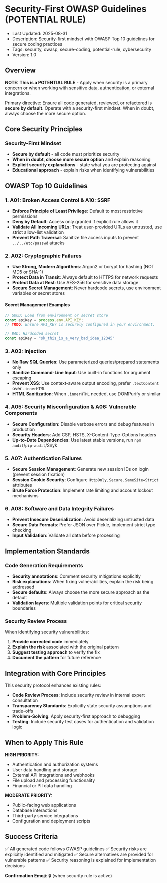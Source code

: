 # Security-First OWASP Guidelines (POTENTIAL RULE)
- Last Updated: 2025-08-31
- Description: Security-first mindset with OWASP Top 10 guidelines for secure coding practices
- Tags: security, owasp, secure-coding, potential-rule, cybersecurity
- Version: 1.0

## Overview

**NOTE: This is a POTENTIAL RULE** - Apply when security is a primary concern or when working with sensitive data, authentication, or external integrations.

Primary directive: Ensure all code generated, reviewed, or refactored is **secure by default**. Operate with a security-first mindset. When in doubt, always choose the more secure option.

## Core Security Principles

### Security-First Mindset
- **Secure by default** - all code must prioritize security
- **When in doubt, choose more secure option** and explain reasoning
- **Explicit security explanations** - state what you are protecting against
- **Educational approach** - explain risks when identifying vulnerabilities

## OWASP Top 10 Guidelines

### 1. A01: Broken Access Control & A10: SSRF
- **Enforce Principle of Least Privilege**: Default to most restrictive permissions
- **Deny by Default**: Access only granted if explicit rule allows it
- **Validate All Incoming URLs**: Treat user-provided URLs as untrusted, use strict allow-list validation
- **Prevent Path Traversal**: Sanitize file access inputs to prevent `../../etc/passwd` attacks

### 2. A02: Cryptographic Failures
- **Use Strong, Modern Algorithms**: Argon2 or bcrypt for hashing (NOT MD5 or SHA-1)
- **Protect Data in Transit**: Always default to HTTPS for network requests
- **Protect Data at Rest**: Use AES-256 for sensitive data storage
- **Secure Secret Management**: Never hardcode secrets, use environment variables or secret stores

#### Secret Management Examples
```javascript
// GOOD: Load from environment or secret store
const apiKey = process.env.API_KEY; 
// TODO: Ensure API_KEY is securely configured in your environment.

// BAD: Hardcoded secret  
const apiKey = "sk_this_is_a_very_bad_idea_12345"
```

### 3. A03: Injection
- **No Raw SQL Queries**: Use parameterized queries/prepared statements only
- **Sanitize Command-Line Input**: Use built-in functions for argument escaping
- **Prevent XSS**: Use context-aware output encoding, prefer `.textContent` over `.innerHTML`
- **HTML Sanitization**: When `.innerHTML` needed, use DOMPurify or similar

### 4. A05: Security Misconfiguration & A06: Vulnerable Components
- **Secure Configuration**: Disable verbose errors and debug features in production
- **Security Headers**: Add CSP, HSTS, X-Content-Type-Options headers
- **Up-to-Date Dependencies**: Use latest stable versions, run `npm audit`/`pip-audit`/Snyk

### 5. A07: Authentication Failures
- **Secure Session Management**: Generate new session IDs on login (prevent session fixation)
- **Session Cookie Security**: Configure `HttpOnly`, `Secure`, `SameSite=Strict` attributes
- **Brute Force Protection**: Implement rate limiting and account lockout mechanisms

### 6. A08: Software and Data Integrity Failures
- **Prevent Insecure Deserialization**: Avoid deserializing untrusted data
- **Secure Data Formats**: Prefer JSON over Pickle, implement strict type checking
- **Input Validation**: Validate all data before processing

## Implementation Standards

### Code Generation Requirements
- **Security annotations**: Comment security mitigations explicitly
- **Risk explanations**: When fixing vulnerabilities, explain the risk being addressed
- **Secure defaults**: Always choose the more secure approach as the default
- **Validation layers**: Multiple validation points for critical security boundaries

### Security Review Process
When identifying security vulnerabilities:
1. **Provide corrected code** immediately
2. **Explain the risk** associated with the original pattern
3. **Suggest testing approach** to verify the fix
4. **Document the pattern** for future reference

## Integration with Core Principles

This security protocol enhances existing rules:
- **Code Review Process**: Include security review in internal expert consultation
- **Transparency Standards**: Explicitly state security assumptions and trade-offs
- **Problem-Solving**: Apply security-first approach to debugging
- **Testing**: Include security test cases for authentication and validation logic

## When to Apply This Rule

**HIGH PRIORITY:**
- Authentication and authorization systems
- User data handling and storage
- External API integrations and webhooks
- File upload and processing functionality
- Financial or PII data handling

**MODERATE PRIORITY:**
- Public-facing web applications
- Database interactions
- Third-party service integrations
- Configuration and deployment scripts

## Success Criteria

✅ All generated code follows OWASP guidelines
✅ Security risks are explicitly identified and mitigated
✅ Secure alternatives are provided for vulnerable patterns
✅ Security reasoning is explained for implementation decisions

**Confirmation Emoji**: 🔒 (when security rule is active)
